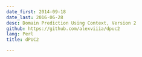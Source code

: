 ```yaml
---
date_first: 2014-09-18
date_last: 2016-06-28
desc: Domain Prediction Using Context, Version 2
github: https://github.com/alexviiia/dpuc2
lang: Perl
title: dPUC2

---
```

